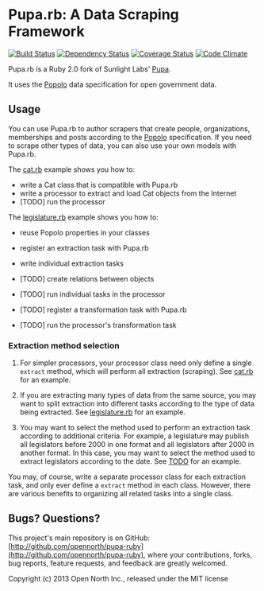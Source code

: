 # Pupa.rb: A Data Scraping Framework

[![Build Status](https://secure.travis-ci.org/opennorth/pupa-ruby.png)](http://travis-ci.org/opennorth/pupa-ruby)
[![Dependency Status](https://gemnasium.com/opennorth/pupa-ruby.png)](https://gemnasium.com/opennorth/pupa-ruby)
[![Coverage Status](https://coveralls.io/repos/opennorth/pupa-ruby/badge.png?branch=master)](https://coveralls.io/r/opennorth/pupa-ruby)
[![Code Climate](https://codeclimate.com/github/opennorth/pupa-ruby.png)](https://codeclimate.com/github/opennorth/pupa-ruby)

Pupa.rb is a Ruby 2.0 fork of Sunlight Labs' [Pupa](https://github.com/opencivicdata/pupa).

It uses the [Popolo](http://popoloproject.com/) data specification for open government data.

## Usage

You can use Pupa.rb to author scrapers that create people, organizations, memberships and posts according to the [Popolo](http://popoloproject.com/) specification. If you need to scrape other types of data, you can also use your own models with Pupa.rb.

The [cat.rb](http://opennorth.github.io/pupa-ruby/docs/cat.html) example shows you how to:

* write a Cat class that is compatible with Pupa.rb
* write a processor to extract and load Cat objects from the Internet
* [TODO] run the processor

The [legislature.rb](http://opennorth.github.io/pupa-ruby/docs/legislature.html) example shows you how to:

* reuse Popolo properties in your classes
* register an extraction task with Pupa.rb
* write individual extraction tasks
* [TODO] create relations between objects
* [TODO] run individual tasks in the processor

* [TODO] register a transformation task with Pupa.rb
* [TODO] run the processor's transformation task

### Extraction method selection

1.  For simpler processors, your processor class need only define a single `extract` method, which will perform all extraction (scraping). See [cat.rb](http://opennorth.github.io/pupa-ruby/docs/cat.html) for an example.

1.  If you are extracting many types of data from the same source, you may want to split extraction into different tasks according to the type of data being extracted. See [legislature.rb](http://opennorth.github.io/pupa-ruby/docs/legislature.html) for an example.

1.  You may want to select the method used to perform an extraction task according to additional criteria. For example, a legislature may publish all legislators before 2000 in one format and all legislators after 2000 in another format. In this case, you may want to select the method used to extract legislators according to the date. See [TODO](http://opennorth.github.io/pupa-ruby/docs/TODO.html) for an example.

You may, of course, write a separate processor class for each extraction task, and only ever define a `extract` method in each class. However, there are various benefits to organizing all related tasks into a single class.

## Bugs? Questions?

This project's main repository is on GitHub: [http://github.com/opennorth/pupa-ruby](http://github.com/opennorth/pupa-ruby), where your contributions, forks, bug reports, feature requests, and feedback are greatly welcomed.

Copyright (c) 2013 Open North Inc., released under the MIT license
